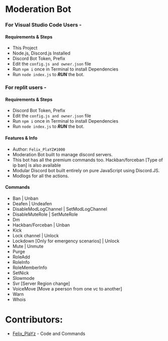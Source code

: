 # Moderation Bot

### For Visual Studio Code Users -  
#### Requirements & Steps
* This Project
* Node.js, Discord.js Installed
* Discord Bot Token, Prefix
* Edit the `config.js and owner.json` file
* Run `npm i` once in Terminal to install Dependencies
* Run `node index.js` to ***RUN*** the bot.

### For replit users -
#### Requirements & Steps
* Discord Bot Token, Prefix
* Edit the `config.js and owner.json` file
* Run `npm i` once in Terminal to install Dependencies
* Run `node index.js` to ***RUN*** the bot.


#### Features & Info
* Author: `Felix_PlaYZ#1000`
* Moderation Bot built to manage discord servers.
* This bot has all the premium commands too. Hackban/forceban [Type of ip ban] is also available
* Modular Discord bot built entirely on pure JavaScript using Discord.JS.
* Modlogs for all the actions.

#### Commands
* Ban | Unban
* Deafen | Undeafen
* DisableModLogChannel | SetModLogChannel
* DisableMuteRole | SetMuteRole
* Dm 
* Hackban/Forceban | Unban
* Kick
* Lock channel | Unlock
* Lockdown [Only for emergency scenarios] | Unlock
* Mute | Unmute
* Purge
* RoleAdd
* RoleInfo
* RoleMemberInfo
* SetNick
* Slowmode
* Svr [Server Region change]
* VoiceMove [Move a peerson from one vc to another]
* Warn
* Whois

# Contributors:
 * [Felix_PlaYz](https://github.com/gtagamermods) - Code and Commands
